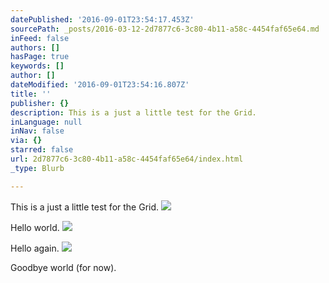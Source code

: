 ```yaml
---
datePublished: '2016-09-01T23:54:17.453Z'
sourcePath: _posts/2016-03-12-2d7877c6-3c80-4b11-a58c-4454faf65e64.md
inFeed: false
authors: []
hasPage: true
keywords: []
author: []
dateModified: '2016-09-01T23:54:16.807Z'
title: ''
publisher: {}
description: This is a just a little test for the Grid.
inLanguage: null
inNav: false
via: {}
starred: false
url: 2d7877c6-3c80-4b11-a58c-4454faf65e64/index.html
_type: Blurb

---
```

This is a just a little test for the Grid.
![](https://s3-us-west-2.amazonaws.com/the-grid-img/p/70d5a32bd0ef821bca66fa05d258e673c0f17552.jpg)

Hello world.
![](https://s3-us-west-2.amazonaws.com/the-grid-img/p/262dcc880914f05503012e765f19c20aa2a8610e.jpg)

Hello again.
![](https://s3-us-west-2.amazonaws.com/the-grid-img/p/aaf94cbd2a0384d833533e2d4cce0d23130537e3.jpg)

Goodbye world (for now).